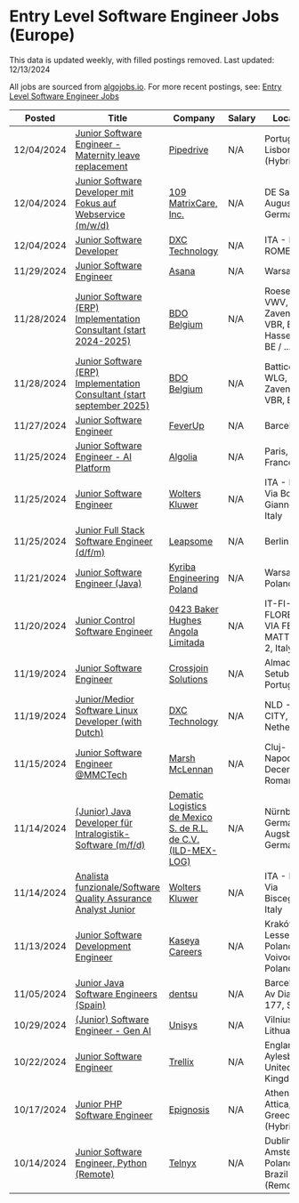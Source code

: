 # Entry Level Software Engineer Jobs (Europe)

This data is updated weekly, with filled postings removed. Last updated: 12/13/2024

All jobs are sourced from [algojobs.io](https://algojobs.io/). For more recent postings, see: [Entry Level Software Engineer Jobs](https://algojobs.io/new-grad-swe)

| Posted | Title | Company | Salary | Location |
| --- | --- | --- | --- | --- |
| 12/04/2024 | [Junior Software Engineer - Maternity leave replacement](https://algojobs.io/jobs/2491158) | [Pipedrive](https://algojobs.io/company/pipedrive/) | N/A | Portugal, Lisbon (Hybrid) |
| 12/04/2024 | [Junior Software Developer mit Fokus auf Webservice (m/w/d)](https://algojobs.io/jobs/2494820) | [109 MatrixCare, Inc.](https://algojobs.io/company/resmed/) | N/A | DE Sankt Augustin, Germany |
| 12/04/2024 | [Junior Software Developer](https://algojobs.io/jobs/2497394) | [DXC Technology](https://algojobs.io/company/dxctechnology/) | N/A | ITA - RM - ROME, Italy |
| 11/29/2024 | [Junior Software Engineer](https://algojobs.io/jobs/2303729) | [Asana](https://algojobs.io/company/asana/) | N/A | Warsaw |
| 11/28/2024 | [Junior Software (ERP) Implementation Consultant (start 2024-2025)](https://algojobs.io/jobs/2314776) | [BDO Belgium](https://algojobs.io/company/bdobelgium/) | N/A | Roeselare, VWV, BE / Zaventem, VBR, BE / Hasselt, VLI, BE / ... |
| 11/28/2024 | [Junior Software (ERP) Implementation Consultant (start september 2025)](https://algojobs.io/jobs/2314811) | [BDO Belgium](https://algojobs.io/company/bdobelgium/) | N/A | Battice, WLG, BE / Zaventem, VBR, BE |
| 11/27/2024 | [Junior Software Engineer](https://algojobs.io/jobs/2289800) | [FeverUp](https://algojobs.io/company/feverup/) | N/A | Barcelona |
| 11/25/2024 | [Junior Software Engineer - AI Platform](https://algojobs.io/jobs/2272403) | [Algolia](https://algojobs.io/company/algolia/) | N/A | Paris, France |
| 11/25/2024 | [Junior Software Engineer](https://algojobs.io/jobs/2274937) | [Wolters Kluwer](https://algojobs.io/company/wk/) | N/A | ITA - Lucca, Via Borgo Giannotti, Italy |
| 11/25/2024 | [Junior Full Stack Software Engineer (d/f/m)](https://algojobs.io/jobs/2273440) | [Leapsome](https://algojobs.io/company/leapsome/) | N/A | Berlin |
| 11/21/2024 | [Junior Software Engineer (Java)](https://algojobs.io/jobs/2259910) | [Kyriba Engineering Poland](https://algojobs.io/company/kyriba/) | N/A | Warsaw, Poland |
| 11/20/2024 | [Junior Control Software Engineer](https://algojobs.io/jobs/2249902) | [0423 Baker Hughes Angola Limitada](https://algojobs.io/company/bakerhughes/) | N/A | IT-FI-FLORENCE-VIA FELICE MATTEUCCI 2, Italy |
| 11/19/2024 | [Junior Software Engineer](https://algojobs.io/jobs/2236396) | [Crossjoin Solutions](https://algojobs.io/company/crossjoin-solutions/) | N/A | Almada, Setubal, Portugal |
| 11/19/2024 | [Junior/Medior Software Linux Developer (with Dutch)](https://algojobs.io/jobs/2242683) | [DXC Technology](https://algojobs.io/company/dxctechnology/) | N/A | NLD - ANY CITY, Netherlands |
| 11/15/2024 | [Junior Software Engineer @MMCTech](https://algojobs.io/jobs/2216409) | [Marsh McLennan](https://algojobs.io/company/mmc/) | N/A | Cluj-Napoca - Decembrie, Romania |
| 11/14/2024 | [(Junior) Java Developer für Intralogistik-Software (m/f/d)](https://algojobs.io/jobs/2206588) | [Dematic Logistics de Mexico S. de R.L. de C.V. (ILD-MEX-LOG)](https://algojobs.io/company/kiongroup/) | N/A | Nürnberg, Germany / Augsburg, Germany |
| 11/14/2024 | [Analista funzionale/Software Quality Assurance Analyst Junior](https://algojobs.io/jobs/2207682) | [Wolters Kluwer](https://algojobs.io/company/wk/) | N/A | ITA - Milan, Via Bisceglie, Italy |
| 11/13/2024 | [Junior Software Development Engineer](https://algojobs.io/jobs/2193217) | [Kaseya Careers](https://algojobs.io/company/kaseya/) | N/A | Kraków, Lesser Poland Voivodeship, Poland |
| 11/05/2024 | [Junior Java Software Engineers (Spain)](https://algojobs.io/jobs/2144492) | [dentsu](https://algojobs.io/company/dentsuaegis/) | N/A | Barcelona - Av Diagonal 177, Spain |
| 10/29/2024 | [(Junior) Software Engineer - Gen AI](https://algojobs.io/jobs/2096150) | [Unisys](https://algojobs.io/company/unisys/) | N/A | Vilnius, Lithuania |
| 10/22/2024 | [Junior Software Engineer](https://algojobs.io/jobs/2051072) | [Trellix](https://algojobs.io/company/trellix/) | N/A | England, Aylesbury, United Kingdom |
| 10/17/2024 | [Junior PHP Software Engineer](https://algojobs.io/jobs/2024752) | [Epignosis](https://algojobs.io/company/epignosis/) | N/A | Athens, Attica, Greece (Hybrid) |
| 10/14/2024 | [Junior Software Engineer, Python (Remote)](https://algojobs.io/jobs/1989691) | [Telnyx](https://algojobs.io/company/telnyx54/) | N/A | Dublin; Amsterdam; Poland; Brazil (Remote) |
